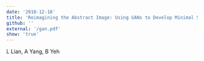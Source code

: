 ```yaml
---
date: '2018-12-18'
title: 'Reimagining the Abstract Image: Using GANs to Develop Minimal Sketches of Real Object Images'
github: ''
external: '/gan.pdf'
show: 'true'
---
```


L Lian, A Yang, B Yeh